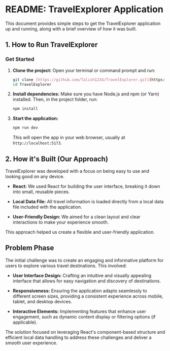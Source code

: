 # README: TravelExplorer Application

This document provides simple steps to get the TravelExplorer application up and running, along with a brief overview of how it was built.

## 1. How to Run TravelExplorer

### Get Started

1.  **Clone the project:**
    Open your terminal or command prompt and run:

    ```bash
    git clone [https://github.com/Talish1234/TravelExplorer.git](https://github.com/Talish1234/TravelExplorer.git)
    cd TravelExplorer
    ```

2.  **Install dependencies:**
    Make sure you have Node.js and npm (or Yarn) installed. Then, in the project folder, run:

    ```bash
    npm install
    ```

3.  **Start the application:**

    ```bash
    npm run dev
    ```

    This will open the app in your web browser, usually at `http://localhost:5173`.

## 2. How it's Built (Our Approach)

TravelExplorer was developed with a focus on being easy to use and looking good on any device.

* **React:** We used React for building the user interface, breaking it down into small, reusable pieces.

* **Local Data File:** All travel information is loaded directly from a local data file included with the application.

* **User-Friendly Design:** We aimed for a clean layout and clear interactions to make your experience smooth.

This approach helped us create a flexible and user-friendly application.

## Problem Phase

The initial challenge was to create an engaging and informative platform for users to explore various travel destinations. This involved:

* **User Interface Design:** Crafting an intuitive and visually appealing interface that allows for easy navigation and discovery of destinations.

* **Responsiveness:** Ensuring the application adapts seamlessly to different screen sizes, providing a consistent experience across mobile, tablet, and desktop devices.

* **Interactive Elements:** Implementing features that enhance user engagement, such as dynamic content display or filtering options (if applicable).

The solution focused on leveraging React's component-based structure and efficient local data handling to address these challenges and deliver a smooth user experience.
